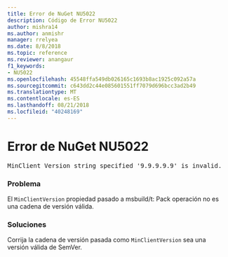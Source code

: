 ```yaml
---
title: Error de NuGet NU5022
description: Código de Error NU5022
author: mishra14
ms.author: anmishr
manager: rrelyea
ms.date: 8/8/2018
ms.topic: reference
ms.reviewer: anangaur
f1_keywords:
- NU5022
ms.openlocfilehash: 45548ffa549db026165c1693b8ac1925c092a57a
ms.sourcegitcommit: c643dd2c44e085601551ff7079d696bcc3ad2b49
ms.translationtype: MT
ms.contentlocale: es-ES
ms.lasthandoff: 08/21/2018
ms.locfileid: "40248169"
---
```

# <a name="nuget-error-nu5022"></a>Error de NuGet NU5022
<pre>MinClient Version string specified '9.9.9.9.9' is invalid.</pre>

### <a name="issue"></a>Problema

El `MinClientVersion` propiedad pasado a msbuild/t: Pack operación no es una cadena de versión válida.


### <a name="solution"></a>Soluciones

Corrija la cadena de versión pasada como `MinClientVersion` sea una versión válida de SemVer.

